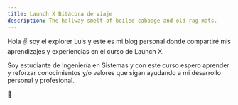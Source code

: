 ```yaml
---
title: Launch X Bitácora de viaje
description: The hallway smelt of boiled cabbage and old rag mats.
---
```


Hola ✌️  soy el explorer Luis y este es mi blog personal donde compartiré mis aprendizajes y experiencias en el curso de Launch X.

Soy estudiante de Ingeniería en Sistemas y con este curso espero aprender y reforzar conocimientos y/o valores que sigan ayudando a mi desarrollo personal y profesional.

🚀
